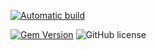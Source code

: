 [![Automatic build](https://github.com/blacksheep-git/blacksheep-git.github.io/actions/workflows/pages-deploy.yml/badge.svg)](https://github.com/blacksheep-git/blacksheep-git.github.io/actions/workflows/pages-deploy.yml)


[![Gem Version](https://img.shields.io/gem/v/jekyll-theme-chirpy)](https://rubygems.org/gems/jekyll-theme-chirpy) ![GitHub license](https://img.shields.io/github/license/cotes2020/chirpy-starter.svg?color=blue)
